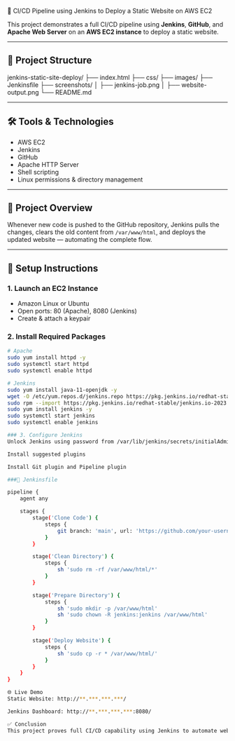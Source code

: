  🚀 CI/CD Pipeline using Jenkins to Deploy a Static Website on AWS EC2

This project demonstrates a full CI/CD pipeline using **Jenkins**, **GitHub**, and **Apache Web Server** on an **AWS EC2 instance** to deploy a static website.

---

## 📂 Project Structure
jenkins-static-site-deploy/
├── index.html
├── css/
├── images/
├── Jenkinsfile
├── screenshots/
│ ├── jenkins-job.png
│ ├── website-output.png
└── README.md


---

## 🛠️ Tools & Technologies

- AWS EC2
- Jenkins
- GitHub
- Apache HTTP Server
- Shell scripting
- Linux permissions & directory management

---

## 🧠 Project Overview

Whenever new code is pushed to the GitHub repository, Jenkins pulls the changes, clears the old content from `/var/www/html`, and deploys the updated website — automating the complete flow.

---

## 🔧 Setup Instructions

### 1. Launch an EC2 Instance
- Amazon Linux or Ubuntu
- Open ports: 80 (Apache), 8080 (Jenkins)
- Create & attach a keypair

### 2. Install Required Packages

```bash
# Apache
sudo yum install httpd -y
sudo systemctl start httpd
sudo systemctl enable httpd

# Jenkins
sudo yum install java-11-openjdk -y
wget -O /etc/yum.repos.d/jenkins.repo https://pkg.jenkins.io/redhat-stable/jenkins.repo
sudo rpm --import https://pkg.jenkins.io/redhat-stable/jenkins.io-2023.key
sudo yum install jenkins -y
sudo systemctl start jenkins
sudo systemctl enable jenkins

### 3. Configure Jenkins
Unlock Jenkins using password from /var/lib/jenkins/secrets/initialAdminPassword

Install suggested plugins

Install Git plugin and Pipeline plugin

###📜 Jenkinsfile

pipeline {
    agent any

    stages {
        stage('Clone Code') {
            steps {
                git branch: 'main', url: 'https://github.com/your-username/your-static-site-repo.git'
            }
        }

        stage('Clean Directory') {
            steps {
                sh 'sudo rm -rf /var/www/html/*'
            }
        }

        stage('Prepare Directory') {
            steps {
                sh 'sudo mkdir -p /var/www/html'
                sh 'sudo chown -R jenkins:jenkins /var/www/html'
            }
        }

        stage('Deploy Website') {
            steps {
                sh 'sudo cp -r * /var/www/html/'
            }
        }
    }
}

🌐 Live Demo
Static Website: http://**.***.***.***/

Jenkins Dashboard: http://**.***.***.***:8080/

✅ Conclusion
This project proves full CI/CD capability using Jenkins to automate web deployment. 
